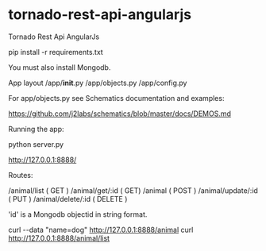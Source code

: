 tornado-rest-api-angularjs
==========================

Tornado Rest Api AngularJs

pip install -r requirements.txt

You must also install Mongodb.

App layout
/app/__init__.py
/app/objects.py
/app/config.py

For app/objects.py see Schematics documentation and examples:

https://github.com/j2labs/schematics/blob/master/docs/DEMOS.md

Running the app:

python server.py

http://127.0.0.1:8888/

Routes:

/animal/list ( GET )
/animal/get/:id ( GET)
/animal ( POST )
/animal/update/:id ( PUT )
/animal/delete/:id ( DELETE )

'id' is a Mongodb objectid in string format.

curl --data "name=dog" http://127.0.0.1:8888/animal
curl http://127.0.0.1:8888/animal/list
